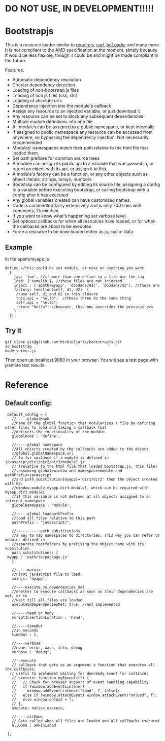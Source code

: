 
DO NOT USE, IN DEVELOPMENT!!!!!
============


Bootstrapjs
=========

This is a resource loader similar to [requirejs], [curl],
[bdLoader] and many more. It is not compliant to the [AMD]
specification at the moment, simply because it would be less flexible, though it could be and might be made
compliant in the future.

Features:

* Automatic dependency resolution
* Circular dependency detection
* Loading of non-bootstrap js files 
* Loading of non js files (css, xhr)
* Loading of absolute urls
* Dependency injection into the module's callback
* Assign any resource to an injected variable, or just download it
* Any resource can be set to block any subsequent dependencies
* Multiple module definitions into one file
* All modules can be assigned to a public namespace, or kept
  internally
* If assigned to public namespace any resource can be accessed from
  anywhere, so bypassing the dependency injection. Not necessarily recommended
* Modules' namespaces match their path relative to the html file that
  loaded them.
* Set path prefixes for common source trees
* A module can assign its public api to a variable that
  was passed in, or return an object with its api, or assign it to this.
* A module's factory can be a function, or any other objects such as object
  literals, strings, arrays, numbers
* Bootstrap can be configured by editing its source file, assigning a
  config to a variable before executing bootstrap, or
  calling bootstrap with a config after it has executed  
* Any global variables created can have customized names.
* Code is commented fairly extensively and is only 700 lines with
  comments, 7k minified
* If you want to know what's happening set verbose level.
* Set optional callbacks for when all resources have loaded, or for
  when the callbacks are about to be executed 
* Force a resource to be downloaded either as js, css or data  
  
Example
------
  
 In file apath/myapp.js 
 
	define //this could be set module, or make or anything you want
	  {
		tag: 'foo',	//if more than one define in a file use the tag
		load: ['somelib'], //these files are not injected
		inject : ['apath/myapp', 'doodads/d1|', 'doodads/d2'], //these are
		factory: function(self, d1, d2)  { 
		 //use self, d1 and d2 in this closure
		 this.api = "hello";  //these three do the same thing
		 self.api = "hello";
		 return "hello"; //however, this one overrides the previous two
		}
	  });

Try it
-----

	git clone git@github.com:Michieljoris/bootstrapjs.git
	cd bootstrap
	node server.js
	
Then open up localhost:9080 in your browser. 
You will see a test page with jasmine test results.



	  
Reference
====

  
Default config: 
----- 
  
  
     default_config = {
       //-----globalHook
       //name of the global function that modularizes a file by defining other files to load and taking a callback that
       //definers the functionality of the module.
       globalHook : 'define',
       
       //-----global namespace
       //All objects created by the callbacks are added to the object 
       //global.globalNamespace.url
       // So for instance if a module is defined in javascript/dir1/dir2/dir3/module1.js 
       // (relative to the html file that loaded bootstrap.js, this file)
       //,assuming global=window and namespace=module and pathPrefix=javascript
       //and path_substitution[myapp]='dir1/dir2' then the object created will be:
       //window.module.myapp.dir3.module1, which can be required with myapp.dir3.module1
       //if this variable is not defined at all objects assigned to an internal namespace
       globalNamespace : 'module',
       
       //-----global loadpathPrefix
       //load all files relative to this path
       pathPrefix : "javascript/",
       
       //-----------path_substitutions 
       //a way to map namespaces to directories. This way you can refer to modules defined in 
       //separate rootfolders by prefixing the object name with its subsitution
       path_substitutions: {
	 myapp : 'path/to/package.js'
       },
       
       //-----mainjs     
       //First javascript file to load.
       mainjs: 'myapp',
       
       //----execute_on_dependencies_met 
       //whether to execute callbacks as soon as their dependencies are met, or to 
       //wait till all files are loaded
       executeOnDependenciesMet: true, //not implemented

       //-----head or body
       scriptInsertionLocation : 'head',
       
       //-----timeOut 
       //in seconds  
       timeOut : 1,
       
       //----verbose
       //none, error, warn, info, debug 
       verbose : "debug",
       
       //--execute
       // callback that gets as an argument a function that executes all the callbacks.
      // useful to implement waiting for domready event for instance:
       // execute: function myExecute(f) {
       //   // Check for browser support of event handling capability
       //   if (window.addEventListener)
       //     window.addEventListener("load", f, false);
       //   else if (window.attachEvent) window.attachEvent("onload", f);
       //   else window.onload = f;
       // },
       execute: native_execute,
        
       //-----allDone 
       // Gets called when all files are loaded and all callbacks executed
       allDone : onFinished

     },
  
  
  


[requirejs]: http://daringfireball.net/
[AMD]: http://wiki.commonjs.org/wiki/Modules/AsynchronousDefinition
[curl]: https://github.com/unscriptable/curl
[bdLoader]: http://bdframework.org/bdLoad/
